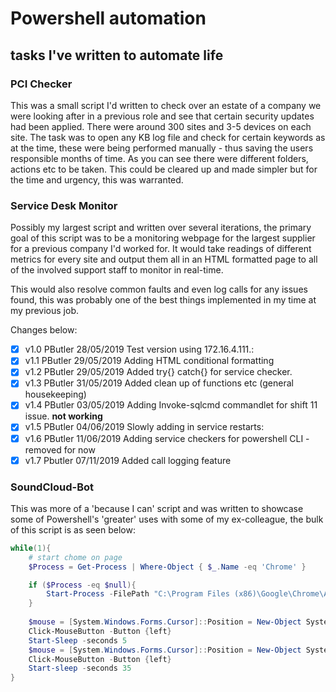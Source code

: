 # Powershell automation

## tasks I've written to automate life 

### PCI Checker
This was a small script I'd written to check over an estate of a company we were looking after in a previous role and see that certain security updates had been applied. There were around 300 sites and 3-5 devices on each site. The task was to open any KB log file and check for certain keywords as at the time, these were being performed manually - thus saving the users responsible months of time. As you can see there were different folders, actions etc to be taken. This could be cleared up and made simpler but for the time and urgency, this was warranted.

### Service Desk Monitor
Possibly my largest script and written over several iterations, the primary goal of this script was to be a monitoring webpage for the largest supplier for a previous company I'd worked for. It would take readings of different metrics for every site and output them all in an HTML formatted page to all of the involved support staff to monitor in real-time.

This would also resolve common faults and even log calls for any issues found, this was probably one of the best things implemented in my time at my previous job.

Changes below:
- [x]    v1.0            PButler        28/05/2019          Test version using 172.16.4.111.: 
- [x]    v1.1            PButler        29/05/2019          Adding HTML conditional formatting     
- [x]    v1.2            PButler        29/05/2019          Added try{} catch{} for service checker.  
- [x]    v1.3            PButler	       31/05/2019	       Added clean up of functions etc (general housekeeping)	
- [x]    v1.4            PButler        03/05/2019          Adding Invoke-sqlcmd commandlet for shift 11 issue. **not working**
- [x]    v1.5            PButler        04/06/2019          Slowly adding in service restarts:
- [x]    v1.6            PButler        11/06/2019          Adding service checkers for powershell CLI - removed for now 
- [x]    v1.7            Pbutler        07/11/2019          Added call logging feature 

### SoundCloud-Bot
This was more of a 'because I can' script and was written to showcase some of Powershell's 'greater' uses with some of my ex-colleague, the bulk of this script is as seen below:

```powershell
while(1){
    # start chome on page
    $Process = Get-Process | Where-Object { $_.Name -eq 'Chrome' }

    if ($Process -eq $null){
        Start-Process -FilePath "C:\Program Files (x86)\Google\Chrome\Application\chrome.exe" -ArgumentList 'https://soundcloud.com/g-dann'
    }
    
    $mouse = [System.Windows.Forms.Cursor]::Position = New-Object System.Drawing.Point(88,49) #1 - won't change
    Click-MouseButton -Button {left}
	Start-Sleep -seconds 5
    $mouse = [System.Windows.Forms.Cursor]::Position = New-Object System.Drawing.Point(558,550) #2 - won't change
    Click-MouseButton -Button {left}
    Start-sleep -seconds 35
}
```
